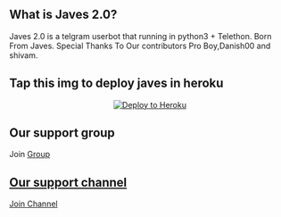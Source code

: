
## What is Javes 2.0?
Javes 2.0 is a telgram userbot that running in python3 + Telethon.
Born From Javes.
Special Thanks To Our contributors Pro Boy,Danish00 and shivam.

## Tap this img to deploy javes in heroku
<p align="center"><a href="https://heroku.com/deploy?template=https://github.com/Javes786/javes-2.0/main"> <img src="https://www2.assets.heroku.com/assets/elements/elements-buttons-2-4867044559069b937ba0fd078f5604f310a49928bd1b59fb3d2f0ff96e0d97c8.svg" alt="Deploy to Heroku" /></a></p>

## Our support group
Join <a href="https://t.me/javes_support">Group


## Our support channel 
Join <a href="http://t.me/javes2support">Channel




